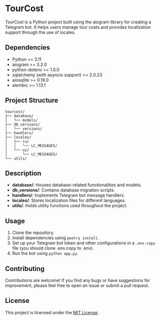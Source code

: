 # TourCost

TourCost is a Python project built using the aiogram library for creating a Telegram bot. It helps users manage tour costs and provides localization support through the use of locales.

## Dependencies
- Python >= 3.11
- aiogram >= 3.2.0
- python-dotenv >= 1.0.0
- sqlalchemy (with asyncio support) >= 2.0.23
- aiosqlite >= 0.19.0
- alembic >= 1.13.1

## Project Structure
```
tourcost/
├── database/
│   └── models/
├── db_versions/
│   └── versions/
├── handlers/
├── locales/
│   ├── ru/
│   │   └── LC_MESSAGES/
│   └── uz/
│       └── LC_MESSAGES/
└── utils/
```

## Description
- **database/**: Houses database-related functionalities and models.
- **db_versions/**: Contains database migration scripts.
- **handlers/**: Implements Telegram bot message handlers.
- **locales/**: Stores localization files for different languages.
- **utils/**: Holds utility functions used throughout the project.

## Usage
1. Clone the repository.
2. Install dependencies using `poetry install`.
3. Set up your Telegram bot token and other configurations in a `.env.copy` file (you should clone .env.copy to .env).
4. Run the bot using `python app.py`.

## Contributing
Contributions are welcome! If you find any bugs or have suggestions for improvement, please feel free to open an issue or submit a pull request.

## License
This project is licensed under the [MIT License](LICENSE).
